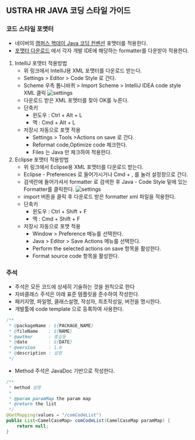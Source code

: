 ## USTRA HR JAVA 코딩 스타일 가이드

### 코드 스타일 포맷터

* 네이버의 [캠퍼스 핵데이 Java 코딩 컨벤션](https://naver.github.io/hackday-conventions-java/) 포맷터를 적용한다.
* [포맷터 다운로드](https://github.com/naver/hackday-conventions-java/tree/master/rule-config) 에서 각자 개발 IDE에 해당하는 formatter를
  다운받아 적용한다.

1. IntelliJ 포맷터 적용방법
    * 위 링크에서 IntelliJ용 XML 포맷터를 다운로드 받는다.
    * Settings > Editor > Code Style 로 간다.
    * Scheme 우측 톱니바퀴 > Import Scheme > IntelliJ IDEA code style XML 클릭
      ![settings](./images/IntelliJ-setting.png)
    * 다운로드 받은 XML 포맷터를 찾아 OK를 누른다.
    * 단축키
        * 윈도우 : Ctrl + Alt + L
        * 맥 : Cmd + Alt + L
    * 저장시 자동으로 포맷 적용
        * Settings > Tools >Actions on save 로 간다.
        * Reformat code,Optimize code 체크한다.
        * Files 는 Java 만 체크하여 적용한다.
2. Eclipse 포맷터 적용방법
    * 위 링크에서 Eclipse용 XML 포맷터를 다운로드 받는다.
    * Eclipse - Preferences 로 들어가시거나 Cmd + , 를 눌러 설정창으로 간다.
    * 검색란에 들어가셔서 formatter 로 검색한 후 Java - Code Style 밑에 있는 Formatter를 클릭한다.
      ![settings](./images/eclipse-setting.png)
    * import 버튼을 클릭 후 다운로드 받은 formatter xml 파일을 적용한다.
    * 단축키
        * 윈도우 : Ctrl + Shift + F
        * 맥 : Cmd + Shift + F
    * 저장시 자동으로 포맷 적용
        * Window > Preference 메뉴를 선택한다.
        * Java > Editor > Save Actions 메뉴를 선택한다.
        * Perform the selected actions on save 항목을 활성한다.
        * Format source code 항목을 활성한다.

### 주석

* 주석은 모든 코드에 상세히 기술하는 것을 원칙으로 한다
* 자바클래스 주석은 아래 표준 템플릿을 준수하여 작성한다.
* 패키지명, 파일명, 클래스설명, 작성자, 최초작성일, 버전을 명시한다.
* 개발툴에 code template 으로 등록하여 사용한다.

```java
/**
 * @packageName : ${PACKAGE_NAME}
 * @fileName    : ${NAME}
 * @author      : 홍길동
 * @date        : ${DATE}
 * @version     : 1.0
 * @description : 설명
 */
```

* Method 주석은 JavaDoc 기반으로 작성한다.

```java
/**
 * method 설명
 *
 * @param paramMap the param map
 * @return the list
 */
@GetMapping(values = "/comCodeList")
public List<CamelCaseMap> comCodeList(CamelCaseMap paramMap) {
	return null;
}
```

